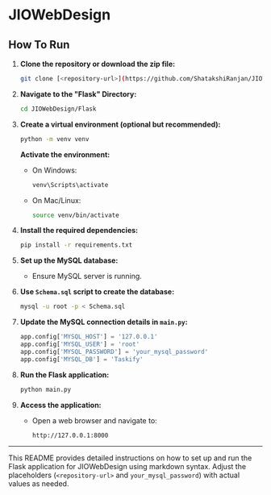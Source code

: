 # JIOWebDesign

## How To Run

1. **Clone the repository or download the zip file:**
    ```sh
    git clone [<repository-url>](https://github.com/ShatakshiRanjan/JIOWebDesign)
    ```

2. **Navigate to the "Flask" Directory:**
    ```sh
    cd JIOWebDesign/Flask
    ```

3. **Create a virtual environment (optional but recommended):**
    ```sh
    python -m venv venv
    ```

   **Activate the environment:**
   - On Windows:
     ```sh
     venv\Scripts\activate
     ```
   - On Mac/Linux:
     ```sh
     source venv/bin/activate
     ```

4. **Install the required dependencies:**
    ```sh
    pip install -r requirements.txt
    ```

5. **Set up the MySQL database:**
    - Ensure MySQL server is running.

6. **Use `Schema.sql` script to create the database:**
    ```sh
    mysql -u root -p < Schema.sql
    ```

7. **Update the MySQL connection details in `main.py`:**
    ```python
    app.config['MYSQL_HOST'] = '127.0.0.1'
    app.config['MYSQL_USER'] = 'root'
    app.config['MYSQL_PASSWORD'] = 'your_mysql_password'
    app.config['MYSQL_DB'] = 'Taskify'
    ```

8. **Run the Flask application:**
    ```sh
    python main.py
    ```

9. **Access the application:**
    - Open a web browser and navigate to:
      ```sh
      http://127.0.0.1:8000
      ```

---

This README provides detailed instructions on how to set up and run the Flask application for JIOWebDesign using markdown syntax. Adjust the placeholders (`<repository-url>` and `your_mysql_password`) with actual values as needed.

